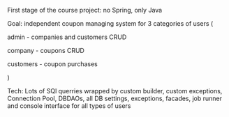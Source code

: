First stage of the course project: no Spring, only Java

Goal: independent coupon managing system for 3 categories of users (

  admin - companies and customers CRUD 
  
  company - coupons CRUD
  
  customers - coupon purchases
  
)

Tech: Lots of SQl querries wrapped by custom builder, custom exceptions, 
Connection Pool, DBDAOs, all DB settings, exceptions, facades, job runner and console interface for all types of users
